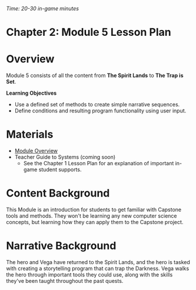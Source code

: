 _Time: 20-30 in-game minutes_


# Chapter 2: Module 5 Lesson Plan

# Overview
Module 5 consists of all the content from **The Spirit Lands** to **The Trap is Set**.

**Learning Objectives**

   - Use a defined set of methods to create simple narrative sequences.
   - Define conditions and resulting program functionality using user input.

# Materials

- [Module Overview](https://www.ozaria.com/teachers/resources/chapter1module5overview)
- Teacher Guide to Systems (coming soon)
    - See the Chapter 1 Lesson Plan for an explanation of important in-game student supports.

# Content Background

This Module is an introduction for students to get familiar with Capstone tools and methods. They won&#39;t be learning any new computer science concepts, but learning how they can apply them to the Capstone project.

# Narrative Background

The hero and Vega have returned to the Spirit Lands, and the hero is tasked with creating a storytelling program that can trap the Darkness. Vega walks the hero through important tools they could use, along with the skills they&#39;ve been taught throughout the past quests.
